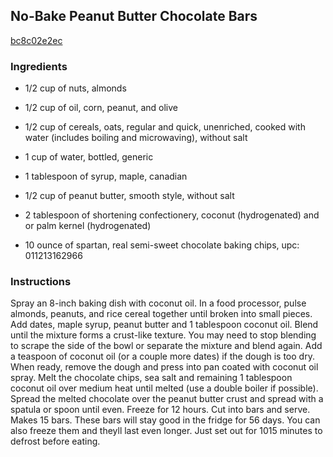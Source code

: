 ## No-Bake Peanut Butter Chocolate Bars

[bc8c02e2ec](http://tastykitchen.com/recipes/desserts/no-bake-peanut-butter-chocolate-bars/)

### Ingredients

 - 1/2 cup of nuts, almonds

 - 1/2 cup of oil, corn, peanut, and olive

 - 1/2 cup of cereals, oats, regular and quick, unenriched, cooked with water (includes boiling and microwaving), without salt

 - 1 cup of water, bottled, generic

 - 1 tablespoon of syrup, maple, canadian

 - 1/2 cup of peanut butter, smooth style, without salt

 - 2 tablespoon of shortening confectionery, coconut (hydrogenated) and or palm kernel (hydrogenated)

 - 10 ounce of spartan, real semi-sweet chocolate baking chips, upc: 011213162966

### Instructions

Spray an 8-inch baking dish with coconut oil. In a food processor, pulse almonds, peanuts, and rice cereal together until broken into small pieces. Add dates, maple syrup, peanut butter and 1 tablespoon coconut oil. Blend until the mixture forms a crust-like texture. You may need to stop blending to scrape the side of the bowl or separate the mixture and blend again. Add a teaspoon of coconut oil (or a couple more dates) if the dough is too dry. When ready, remove the dough and press into pan coated with coconut oil spray. Melt the chocolate chips, sea salt and remaining 1 tablespoon coconut oil over medium heat until melted (use a double boiler if possible). Spread the melted chocolate over the peanut butter crust and spread with a spatula or spoon until even. Freeze for 12 hours. Cut into bars and serve. Makes 15 bars. These bars will stay good in the fridge for 56 days. You can also freeze them and theyll last even longer. Just set out for 1015 minutes to defrost before eating.
